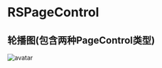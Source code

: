# RSPageControl

## 轮播图(包含两种PageControl类型)
![avatar](https://i.loli.net/2019/03/13/5c88d3338364e.jpeg)